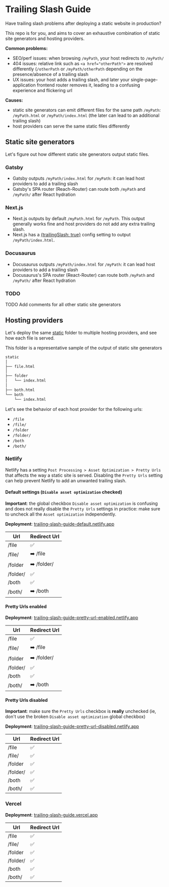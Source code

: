 # Trailing Slash Guide

Have trailing slash problems after deploying a static website in production?

This repo is for you, and aims to cover an exhaustive combination of static site generators and hosting providers.

**Common problems:**

- SEO/perf issues: when browsing `/myPath`, your host redirects to `/myPath/`
- 404 issues: relative link such as `<a href="otherPath">` are resolved differently (`/otherPath` or `/myPath/otherPath` depending on the presence/absence of a trailing slash
- UX issues: your host adds a trailing slash, and later your single-page-application frontend router removes it, leading to a confusing experience and flickering url

**Causes:**

- static site generators can emit different files for the same path `/myPath`: `/myPath.html` or `/myPath/index.html` (the later can lead to an additional trailing slash)
- host providers can serve the same static files differently

## Static site generators

Let's figure out how different static site generators output static files.

### Gatsby

- Gatsby outputs `/myPath/index.html` for `/myPath`: it can lead host providers to add a trailing slash
- Gatsby's SPA router (Reach-Router) can route both `/myPath` and `/myPath/` after React hydration

### Next.js

- Next.js outputs by default `/myPath.html` for `/myPath`. This output generally works fine and host providers do not add any extra trailing slash.
- Next.js has a [{trailingSlash: true}](https://nextjs.org/docs/api-reference/next.config.js/trailing-slash) config setting to output `/myPath/index.html`.

### Docusaurus

- Docusaurus outputs `/myPath/index.html` for `/myPath`: it can lead host providers to add a trailing slash
- Docusaurus's SPA router (React-Router) can route both `/myPath` and `/myPath/` after React hydration

### TODO

TODO Add comments for all other static site generators

## Hosting providers

Let's deploy the same [static](/static) folder to multiple hosting providers, and see how each file is served.

This folder is a representative sample of the output of static site generators

```sh 
static
│
├── file.html
│
├── folder
│   └── index.html
│
├── both.html
└── both
    └── index.html
```

Let's see the behavior of each host provider for the following urls:

- `/file`
- `/file/`
- `/folder`
- `/folder/`
- `/both`
- `/both/`

### Netlify

Netlify has a setting `Post Processing > Asset Optimization > Pretty Urls` that affects the way a static site is served. Disabling the `Pretty Urls` setting can help prevent Netlify to add an unwanted trailing slash.

#### Default settings (`Disable asset optimization` checked)

**Important**: the global checkbox `Disable asset optimization` is confusing and does not really disable the `Pretty Urls` settings in practice: make sure to uncheck all the `Asset optimization` independently.

**Deployment**: [trailing-slash-guide-default.netlify.app](https://trailing-slash-guide-default.netlify.app)

| Url      | Redirect Url |
| -------- | ------------ |
| /file    | ✅            |
| /file/   | ➡️ /file     |
| /folder  | ➡️ /folder/  |
| /folder/ | ✅            |
| /both    | ✅            |
| /both/   | ➡️ /both     |

#### Pretty Urls enabled

**Deployment**: [trailing-slash-guide-pretty-url-enabled.netlify.app](https://trailing-slash-guide-pretty-url-enabled.netlify.app)

| Url      | Redirect Url |
| -------- | ------------ |
| /file    | ✅            |
| /file/   | ➡️ /file     |
| /folder  | ➡️ /folder/  |
| /folder/ | ✅            |
| /both    | ✅            |
| /both/   | ➡️ /both     |

#### Pretty Urls disabled

**Important**: make sure the `Pretty Urls` checkbox is **really** unchecked (ie, don't use the broken `Disable asset optimization` global checkbox)

**Deployment**: [trailing-slash-guide-pretty-url-disabled.netlify.app](https://trailing-slash-guide-pretty-url-disabled.netlify.app)

| Url      | Redirect Url |
| -------- | ------------ |
| /file    | ✅            |
| /file/   | ✅            |
| /folder  | ✅            |
| /folder/ | ✅            |
| /both    | ✅            |
| /both/   | ✅            |

### Vercel

**Deployment**: [trailing-slash-guide.vercel.app](https://trailing-slash-guide.vercel.app)

| Url      | Redirect Url |
| -------- | ------------ |
| /file    | ✅            |
| /file/   | ✅            |
| /folder  | ✅            |
| /folder/ | ✅            |
| /both    | ✅            |
| /both/   | ✅            |

